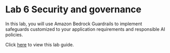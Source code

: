 # Lab 6 Security and governance

In this lab, you will use Amazon Bedrock Guardrails to implement safeguards customized to your application requirements and responsible AI policies.

Click [here](TODO) to view this lab guide.
